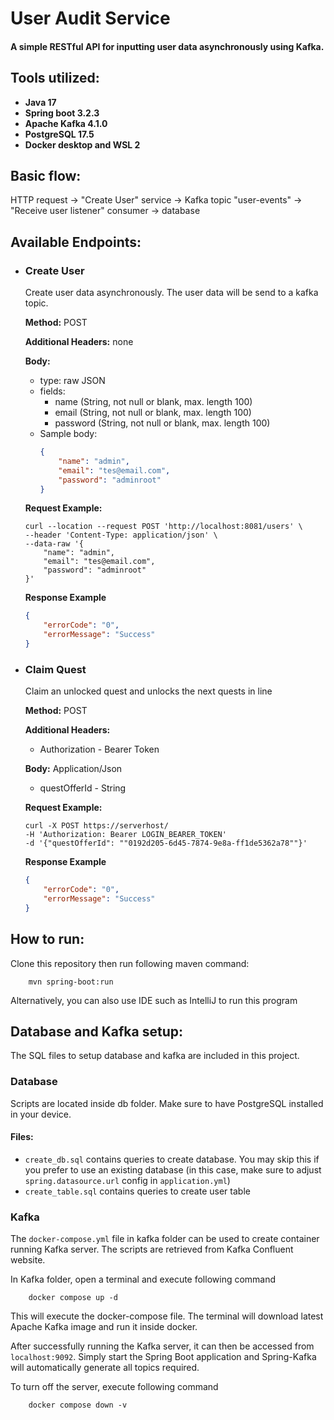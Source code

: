# User Audit Service

#### A simple RESTful API for inputting user data asynchronously using Kafka.

## Tools utilized:
- **Java 17**
- **Spring boot 3.2.3**
- **Apache Kafka 4.1.0**
- **PostgreSQL 17.5**
- **Docker desktop and WSL 2**

## Basic flow:

HTTP request -> "Create User" service -> Kafka topic "user-events" -> "Receive user listener" consumer -> database 

## Available Endpoints:

- ### Create User
  Create user data asynchronously. The user data will be send to a kafka topic.

  **Method:** POST

  **Additional Headers:** none

  **Body:**
  - type: raw JSON
  - fields:
    - name (String, not null or blank, max. length 100)
    - email (String, not null or blank, max. length 100)
    - password (String, not null or blank, max. length 100)
  - Sample body:
    ```json
    {
        "name": "admin",
        "email": "tes@email.com",
        "password": "adminroot"
    }
    ```

  **Request Example:**
    ```shell
    curl --location --request POST 'http://localhost:8081/users' \
    --header 'Content-Type: application/json' \
    --data-raw '{
        "name": "admin",
        "email": "tes@email.com",
        "password": "adminroot"
    }'
    ```

  **Response Example**
    ```json
    {
        "errorCode": "0",
        "errorMessage": "Success"
    }
    ```

- ### Claim Quest

  Claim an unlocked quest and unlocks the next quests in line

  **Method:** POST

  **Additional Headers:**
    - Authorization - Bearer Token

  **Body:** Application/Json
    - questOfferId - String

  **Request Example:**
    ```shell
    curl -X POST https://serverhost/
    -H 'Authorization: Bearer LOGIN_BEARER_TOKEN'
    -d '{"questOfferId": ""0192d205-6d45-7874-9e8a-ff1de5362a78""}'
    ```

  **Response Example**
    ```json
    {
        "errorCode": "0",
        "errorMessage": "Success"
    }
    ```

## How to run:
Clone this repository then run following maven command:
```shell
    mvn spring-boot:run
```
Alternatively, you can also use IDE such as IntelliJ to run this program

## Database and Kafka setup:
The SQL files to setup database and kafka are included in this project.

### Database
Scripts are located inside db folder. Make sure to have PostgreSQL installed in your device.
#### Files: 
- `create_db.sql` contains queries to create database. You may skip this if you prefer to use an existing database (in this case, make sure to adjust `spring.datasource.url` config in `application.yml`)
- `create_table.sql` contains queries to create user table

### Kafka
The `docker-compose.yml` file in kafka folder can be used to create container running Kafka server. The scripts are retrieved from Kafka Confluent website.

In Kafka folder, open a terminal and execute following command
``` shell
    docker compose up -d
```

This will execute the docker-compose file. The terminal will download latest Apache Kafka image and run it inside docker.

After successfully running the Kafka server, it can then be accessed from `localhost:9092`. Simply start the Spring Boot application and Spring-Kafka will automatically generate all topics required.  

To turn off the server, execute following command
``` shell
    docker compose down -v
```
